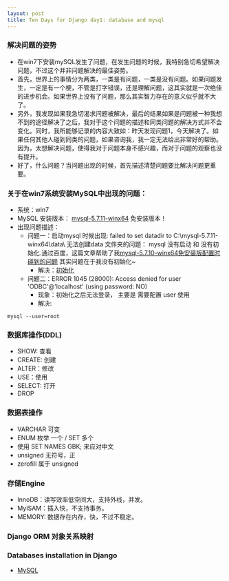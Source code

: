```yaml
---
layout: post
title: Ten Days for Django day1: database and mysql
---
```


### 解决问题的姿势
- 在win7下安装mySQL发生了问题，在发生问题的时候，我特别急切希望解决问题，不过这个并非问题解决的最佳姿势。
- 首先，世界上的事情分为两类，一类是有问题，一类是没有问题。如果问题发生，一定是有一个梗，不管是打字错误，还是理解问题，这其实就是一次绝佳的进步机会。如果世界上没有了问题，那么其实智力存在的意义似乎就不大了。
- 另外，我发现如果我急切渴求问题被解决，最后的结果如果是问题被一种我想不到的途径解决了之后，我对于这个问题的描述和同类问题的解决方式并不会变化。同时，我所能够记录的内容大致如：昨天发现问题1，今天解决了。如果任何其他人碰到同类的问题，如果咨询我，我一定无法给出非常好的帮助。因为，太想解决问题，使得我对于问题本身不感兴趣，而对于问题的观察也没有提升。
- 好了，什么问题？当问题出现的时候，首先描述清楚问题要比解决问题更重要。


### 关于在win7系统安装MySQL中出现的问题：
- 系统：win7 
- MySQL 安装版本： [mysql-5.7.11-winx64](http://dev.mysql.com/downloads/mysql/5.7.html)  免安装版本！
- 出现问题描述：
    + 问题一：启动mysql 时候出现: failed to set datadir to C:\mysql-5.7.11-winx64\data\ 无法创建data 文件夹的问题： mysql 没有启动 和 没有初始化.通过百度，这篇文章帮助了我[mysql-5.7.10-winx64免安装版配置时碰到的问题](http://blog.csdn.net/fishernemo/article/details/50629332) 其实问题在于我没有初始化~
        + 解决：[初始化]() 
    + 问题二：ERROR 1045 (28000): Access denied for user 'ODBC'@'localhost' (using password: NO)
        + 现象：初始化之后无法登录， 主要是 需要配置 user  使用
        + 解决:  

```
mysql --user=root
```

### 数据库操作(DDL)
- SHOW: 查看
- CREATE: 创建
- ALTER：修改
- USE：使用
- SELECT: 打开
- DROP

### 数据表操作
- VARCHAR 可变
- ENUM 枚举 一个 / SET 多个
- 使用 SET NAMES GBK; 来应对中文
- unsigned 无符号，正
- zerofill 属于 unsigned

### 存储Engine
- InnoDB：读写效率低空间大，支持外线，并发。
- MyISAM：插入快，不支持事务。
- MEMORY: 数据存在内存，快，不过不稳定。

### Django ORM 对象关系映射

### Databases installation in Django 
- [MySQL](https://docs.djangoproject.com/en/1.9/ref/databases/#mysql-notes)
